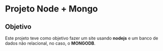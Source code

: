 # Projeto Node + Mongo

## Objetivo
Este projeto teve como objetivo fazer um site usando **nodejs** e um banco de dados não relacional, no caso, o **MONGODB**.
